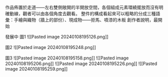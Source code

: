 
作品佈置於走道——左右雙側敞開的半開放空間，各個組成元素環繞擺放而沒有明確動線，觀者可以由各個角度去觀看。
整件的構成看起來可以粗略的分成三種語彙：手繪與織物（牆上的部份）、現成物——拒馬、噴漆的木板
創作者說明，最開始

發展中
圖1
![[Pasted image 20240108195126.png]]

圖2
![[Pasted image 20240108195248.png]]

圖3
![[Pasted image 20240108195158.png]]
![[Pasted image 20240108195206.png]]
![[Pasted image 20240108195226.png]]
![[Pasted image 20240108195259.png]]